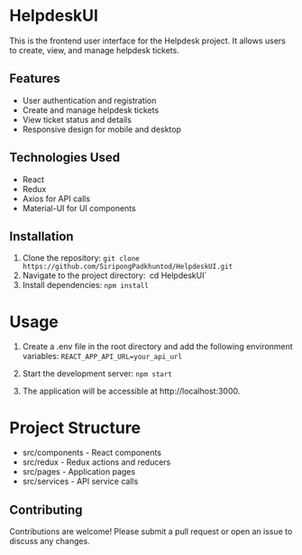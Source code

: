 # HelpdeskUI

This is the frontend user interface for the Helpdesk project. It allows users to create, view, and manage helpdesk tickets.

## Features

- User authentication and registration
- Create and manage helpdesk tickets
- View ticket status and details
- Responsive design for mobile and desktop

## Technologies Used

- React
- Redux
- Axios for API calls
- Material-UI for UI components

## Installation

1. Clone the repository:
   `git clone https://github.com/SiripongPadkhuntod/HelpdeskUI.git`
2. Navigate to the project directory:`
`cd HelpdeskUI`
3. Install dependencies:
`npm install`

# Usage
1. Create a .env file in the root directory and add the following environment variables:
`REACT_APP_API_URL=your_api_url`

2. Start the development server:
`npm start`

3. The application will be accessible at http://localhost:3000.

# Project Structure
- src/components - React components
- src/redux - Redux actions and reducers
- src/pages - Application pages
- src/services - API service calls

## Contributing
Contributions are welcome! Please submit a pull request or open an issue to discuss any changes.

